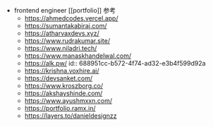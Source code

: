 - frontend engineer [[portfolio]] 参考
	- https://ahmedcodes.vercel.app/
	- https://sumantakabiraj.com/
	- https://atharvaxdevs.xyz/
	- https://www.rudrakumar.site/
	- https://www.niladri.tech/
	- https://www.manaskhandelwal.com/
	- https://alk.pw/
	  id:: 688951cc-b572-4f74-ad32-e3b4f599d92a
	- https://krishna.voxhire.ai/
	- https://devsanket.com/
	- https://www.kroszborg.co/
	- https://akshayshinde.com/
	- https://www.ayushmxxn.com/
	- https://portfolio.ramx.in/
	- https://layers.to/danieldesignzz